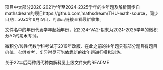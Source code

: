 项目中大部分2020-2021学年至2024-2025学年的往年题及解析同步自mathsdream的项目https://github.com/mathsdream/THU-math-source，同步日期：2025年8月19日，可点击链接查看最新收集。

文件名中的年份代表学年起始年份，如2024-VA2-期末为2024-2025学年的微积分A2的期末考试。

微积分/线性代数学科考试于2019年改版，在此之前的往年题只有部分题目有题目价值，仅供参考，复习时尽可能依靠新的往年题进行模拟训练。

关于22年后两种线代种类解释见上级文件夹的README
